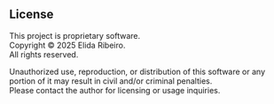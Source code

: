 ## License

This project is proprietary software.  
Copyright © 2025 Elida Ribeiro.  
All rights reserved.

Unauthorized use, reproduction, or distribution of this software or any portion of it may result in civil and/or criminal penalties.  
Please contact the author for licensing or usage inquiries.

